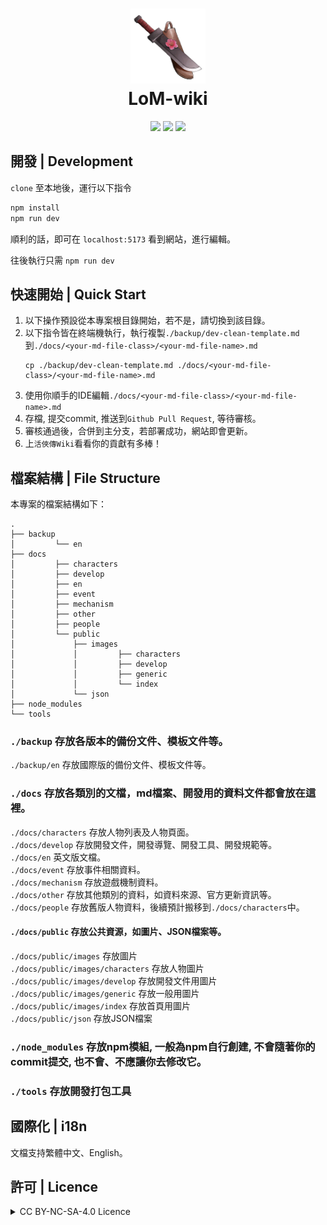 <h1 align="center">
    <img width="120" height="120" src="docs/public/images/index/logo.png" alt=""><br>
    LoM-wiki
</h1>

<p align="center">
    <a href="https://github.com/Mr-Smilin/LoM-wiki"><img src="https://img.shields.io/badge/npm-18.18.1-blue?style=flat-square"></a>  
    <a href="https://github.com/Mr-Smilin/LoM-wiki/blob/main/License"><img src="https://img.shields.io/badge/license-CC_BY_NC_SA_4.0-green?style=flat-square"></a>  
    <a href="https://github.com/Mr-Smilin/LoM-wiki"><img src="https://img.shields.io/github/stars/Mr-Smilin/LoM-wiki?style=flat-square"></a>
</p>

## 開發 | Development

`clone` 至本地後，運行以下指令

```sh
npm install
npm run dev
```

順利的話，即可在 `localhost:5173` 看到網站，進行編輯。

往後執行只需 `npm run dev`

## 快速開始 | Quick Start
1. 以下操作預設從本專案根目錄開始，若不是，請切換到該目錄。  
2. 以下指令皆在終端機執行，執行複製`./backup/dev-clean-template.md`到`./docs/<your-md-file-class>/<your-md-file-name>.md`
    ```shell
    cp ./backup/dev-clean-template.md ./docs/<your-md-file-class>/<your-md-file-name>.md
    ```
3. 使用你順手的IDE編輯`./docs/<your-md-file-class>/<your-md-file-name>.md`
4. 存檔, 提交commit, 推送到`Github Pull Request`, 等待審核。
5. 審核通過後，合併到主分支，若部署成功，網站即會更新。
6. 上`活俠傳Wiki`看看你的貢獻有多棒！

## 檔案結構 | File Structure
本專案的檔案結構如下：
```
.
├── backup
│         └── en
├── docs
│         ├── characters
│         ├── develop
│         ├── en
│         ├── event
│         ├── mechanism
│         ├── other
│         ├── people
│         └── public
│             ├── images
│             │         ├── characters
│             │         ├── develop
│             │         ├── generic
│             │         └── index
│             └── json
├── node_modules
└── tools
```
### `./backup` 存放各版本的備份文件、模板文件等。  
`./backup/en` 存放國際版的備份文件、模板文件等。 

### `./docs` 存放各類別的文檔，md檔案、開發用的資料文件都會放在這裡。  
`./docs/characters` 存放人物列表及人物頁面。  
`./docs/develop` 存放開發文件，開發導覽、開發工具、開發規範等。  
`./docs/en` 英文版文檔。  
`./docs/event` 存放事件相關資料。  
`./docs/mechanism` 存放遊戲機制資料。  
`./docs/other` 存放其他類別的資料，如資料來源、官方更新資訊等。  
`./docs/people` 存放舊版人物資料，後續預計搬移到`./docs/characters`中。    

#### `./docs/public` 存放公共資源，如圖片、JSON檔案等。  
`./docs/public/images` 存放圖片  
`./docs/public/images/characters` 存放人物圖片  
`./docs/public/images/develop` 存放開發文件用圖片    
`./docs/public/images/generic` 存放一般用圖片  
`./docs/public/images/index` 存放首頁用圖片  
`./docs/public/json` 存放JSON檔案  

### `./node_modules` 存放npm模組, 一般為npm自行創建, 不會隨著你的commit提交, 也不會、不應讓你去修改它。  
### `./tools` 存放開發打包工具


## 國際化 | i18n

文檔支持繁體中文、English。

## 許可 | Licence

<details>
<summary>CC BY-NC-SA-4.0 Licence</summary>

[![FOSSA Status](https://app.fossa.com/api/projects/git%2Bgithub.com%2FMr-Smilin%2FLoM-wiki.svg?type=large&issueType=license)](https://app.fossa.com/projects/git%2Bgithub.com%2FMr-Smilin%2FLoM-wiki?ref=badge_large&issueType=license)

</details>
